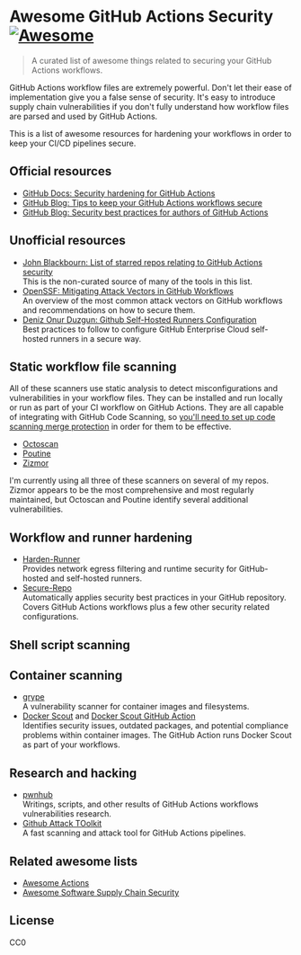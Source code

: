 # Awesome GitHub Actions Security [![Awesome](https://awesome.re/badge-flat.svg)](https://awesome.re)

> A curated list of awesome things related to securing your GitHub Actions workflows.

GitHub Actions workflow files are extremely powerful. Don't let their ease of implementation give you a false sense of security. It's easy to introduce supply chain vulnerabilities if you don't fully understand how workflow files are parsed and used by GitHub Actions.

This is a list of awesome resources for hardening your workflows in order to keep your CI/CD pipelines secure.

## Official resources

* [GitHub Docs: Security hardening for GitHub Actions](https://docs.github.com/en/actions/security-for-github-actions/security-guides/security-hardening-for-github-actions)
* [GitHub Blog: Tips to keep your GitHub Actions workflows secure](https://github.blog/security/supply-chain-security/four-tips-to-keep-your-github-actions-workflows-secure/)
* [GitHub Blog: Security best practices for authors of GitHub Actions](https://github.blog/security/application-security/security-best-practices-for-authors-of-github-actions/)

## Unofficial resources

* [John Blackbourn: List of starred repos relating to GitHub Actions security](https://github.com/stars/johnbillion/lists/github-actions-security)  
  This is the non-curated source of many of the tools in this list.
* [OpenSSF: Mitigating Attack Vectors in GitHub Workflows](https://openssf.org/blog/2024/08/12/mitigating-attack-vectors-in-github-workflows/)  
  An overview of the most common attack vectors on GitHub workflows and recommendations on how to secure them.
* [Deniz Onur Duzgun: Github Self-Hosted Runners Configuration](https://github.com/dduzgun-security/github-self-hosted-runners)  
  Best practices to follow to configure GitHub Enterprise Cloud self-hosted runners in a secure way.

## Static workflow file scanning

All of these scanners use static analysis to detect misconfigurations and vulnerabilities in your workflow files. They can be installed and run locally or run as part of your CI workflow on GitHub Actions. They are all capable of integrating with GitHub Code Scanning, so [you'll need to set up code scanning merge protection](https://docs.github.com/en/code-security/code-scanning/managing-your-code-scanning-configuration/set-code-scanning-merge-protection) in order for them to be effective.

* [Octoscan](https://github.com/synacktiv/octoscan)  
* [Poutine](https://github.com/boostsecurityio/poutine)  
* [Zizmor](https://github.com/woodruffw/zizmor)  

I'm currently using all three of these scanners on several of my repos. Zizmor appears to be the most comprehensive and most regularly maintained, but Octoscan and Poutine identify several additional vulnerabilities.

## Workflow and runner hardening

* [Harden-Runner](https://github.com/step-security/harden-runner)  
  Provides network egress filtering and runtime security for GitHub-hosted and self-hosted runners.
* [Secure-Repo](https://github.com/step-security/secure-repo)  
  Automatically applies security best practices in your GitHub repository. Covers GitHub Actions workflows plus a few other security related configurations.

## Shell script scanning



## Container scanning

* [grype](https://github.com/anchore/grype)  
  A vulnerability scanner for container images and filesystems.
* [Docker Scout](https://www.docker.com/products/docker-scout/) and [Docker Scout GitHub Action](https://github.com/docker/scout-action)  
  Identifies security issues, outdated packages, and potential compliance problems within container images. The GitHub Action runs Docker Scout as part of your workflows.

## Research and hacking

* [pwnhub](https://github.com/nikitastupin/pwnhub)  
  Writings, scripts, and other results of GitHub Actions workflows vulnerabilities research.
* [Github Attack TOolkit](https://github.com/AdnaneKhan/Gato-X)  
  A fast scanning and attack tool for GitHub Actions pipelines.

## Related awesome lists

* [Awesome Actions](https://github.com/sdras/awesome-actions)
* [Awesome Software Supply Chain Security](https://github.com/bureado/awesome-software-supply-chain-security)

## License

CC0
